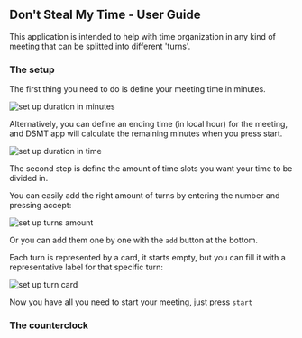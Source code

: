 ## Don't Steal My Time - User Guide

This application is intended to help with time organization in any kind of meeting that can be splitted into different 'turns'.

### The setup

The first thing you need to do is define your meeting time in minutes.

![set up duration in minutes](https://german969.github.io/dsmt/images/user-guide/set-up-duration-minutes.png)

Alternatively, you can define an ending time (in local hour) for the meeting, and DSMT app will calculate the remaining minutes when you press start.

![set up duration in time](https://german969.github.io/dsmt/images/user-guide/set-up-duration-time.png)

The second step is define the amount of time slots you want your time to be divided in.

You can easily add the right amount of turns by entering the number and pressing accept:

![set up turns amount](https://german969.github.io/dsmt/images/user-guide/set-up-total-turns.png)

Or you can add them one by one with the `add` button at the bottom.

Each turn is represented by a card, it starts empty, but you can fill it with a representative label for that specific turn:

![set up turn card](https://german969.github.io/dsmt/images/user-guide/set-up-turn-card.png)

Now you have all you need to start your meeting, just press `start`

### The counterclock

